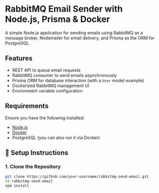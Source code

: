 #  RabbitMQ Email Sender with Node.js, Prisma & Docker
A simple Node.js application for sending emails using RabbitMQ as a message broker, Nodemailer for email delivery, and Prisma as the ORM for PostgreSQL.

##  Features
- REST API to queue email requests
- RabbitMQ consumer to send emails asynchronously
- Prisma ORM for database interaction (with a `User` model example)
- Dockerized RabbitMQ management UI
- Environment variable configuration

##  Requirements
Ensure you have the following installed:

- [Node.js](https://nodejs.org/)
- [Docker](https://www.docker.com/)
- PostgreSQL (you can also run it via Docker)
## 🔧 Setup Instructions

### 1. Clone the Repository

```bash
git clone https://github.com/your-username/rabbitmq-send-email.git
cd rabbitmq-send-email
npm install

